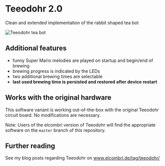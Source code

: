 # Teeodohr 2.0
Clean and extended implementation of the rabbit shaped tea bot

![Teeodohr tea bot](https://www.elcombri.de/wp-content/uploads/2019/09/teeodohr_komplett-840x525.jpg)

## Additional features
- funny Super Mario melodies are played on startup and begin/end of brewing
- brewing progress is indicated by the LEDs
- two additional brewing times are selectable
- **last used brewing time is persisted and restored after device restart**

## Works with the original hardware
This software variant is working out-of-the-box with the original Teeodohr circuit board. No modifications are necessary.

Note: Users of the elcombri version of Teeodohr will find the appropriate software on the `master` branch of this repository.

## Further reading
See my blog posts regarding Teeodohr on www.elcombri.de/tag/teeodohr/
